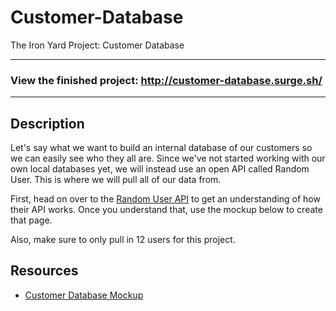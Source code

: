 # Customer-Database
The Iron Yard Project: Customer Database

---

### View the finished project: http://customer-database.surge.sh/

---
## Description

Let's say what we want to build an internal database of our customers so we can easily see who they all are. Since we've not started working with our own local databases yet, we will instead use an open API called Random User. This is where we will pull all of our data from.

First, head on over to the [Random User API](https://randomuser.me/) to get an understanding of how their API works. Once you understand that, use the mockup below to create that page.

Also, make sure to only pull in 12 users for this project.


## Resources

- [Customer Database Mockup](https://tiy-learn-content.s3.amazonaws.com/65ab3f02-users.jpg)
